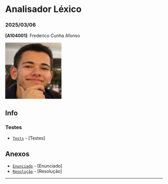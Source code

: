 # Analisador Léxico

### 2025/03/06

**[A104001]**: Frederico Cunha Afonso  

![Fred](../Photo.png)

## Info


### Testes
- [`Tests`](Tests/output.txt) - [Testes] 


## Anexos 
- [`Enunciado`](Enunciado.pdf) - [Enunciado] 
- [`Resolução`](TP4.py) - [Resolução] 
---